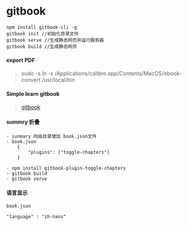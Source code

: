 # gitbook
```
npm install gitbook-cli -g
gitbook init //初始化目录文件
gitbook serve //生成静态网页并运行服务器
gitbook build //生成静态网页
```

#### export PDF
> sudo -s ln -s /Applications/calibre.app/Contents/MacOS/ebook-convert /usr/local/bin

#### Simple learn gitbook
> [gitbook](http://www.chengweiyang.cn/gitbook/index.html)

#### summry 折叠
```
- sunmary 同级目录增加 book.json文件
- book.json
    {
        "plugins": ["toggle-chapters"]
    }
    
- npm install gitbook-plugin-toggle-chapters
- gitbook build
- gitbook serve
```

#### 语言显示
```
book.json

"language" : "zh-hans"
```
